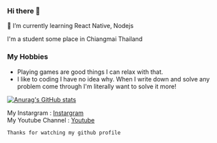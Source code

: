 ### Hi there 👋

🌱 I’m currently learning React Native, Nodejs

I'm a student some place in Chiangmai Thailand

### My Hobbies
- Playing games are good things I can relax with that.
- I like to coding I have no idea why. When I write down and solve any problem come through I'm literally want to solve it more!

[![Anurag's GitHub stats](https://github-readme-stats.vercel.app/api?username=play21947)](https://github.com/anuraghazra/github-readme-stats)


My Instargram : [Instargram](https://www.instagram.com/p1ay2.14/)<br>
My Youtube Channel : [Youtube](https://www.youtube.com/channel/UCHRx26spPqMLXawTocFJaxg)<br>

```Thanks for watching my github profile```

<!--
**play21947/play21947** is a ✨ _special_ ✨ repository because its `README.md` (this file) appears on your GitHub profile.

Here are some ideas to get you started:

- 🌱 I’m currently learning React Native, Nodejs
-->

